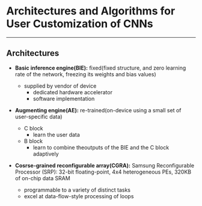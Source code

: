 # Architectures and Algorithms for User Customization of CNNs
----
## Architectures
- **Basic inference engine(BIE):** fixed(fixed structure, and zero learning rate of the network, freezing its weights and bias values)
  - supplied by vendor of device
    - dedicated hardware accelerator 
    - software implementation
    
- **Augmenting engine(AE):** re-trained(on-device using a small set of user-specific data)
    - C block
      - learn the user data
    - B block
      - learn to combine theoutputs of the BIE and the C block adaptively
- **Cosrse-grained reconfigurable array(CGRA):** Samsung Reconfigurable Processor (SRP): 32-bit floating-point, 4x4 heterogeneous PEs, 320KB of on-chip data
SRAM
  - programmable to a variety of distinct tasks 
  - excel at data-flow-style processing of loops
 
